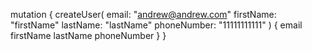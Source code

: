 mutation {
  createUser(
    email: "andrew@andrew.com"
    firstName: "firstName"
    lastName: "lastName"
    phoneNumber: "11111111111"
  ) {
    email
    firstName
    lastName
    phoneNumber
  }
}
